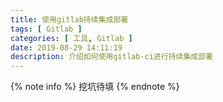 ```yaml
---
title: 使用gitlab持续集成部署
tags: [ Gitlab ]
categories: [ 工具, Gitlab ]
date: 2019-08-29 14:11:19
description: 介绍如何使用gitlab-ci进行持续集成部署
---
```


{% note info %}
挖坑待填
{% endnote %}
